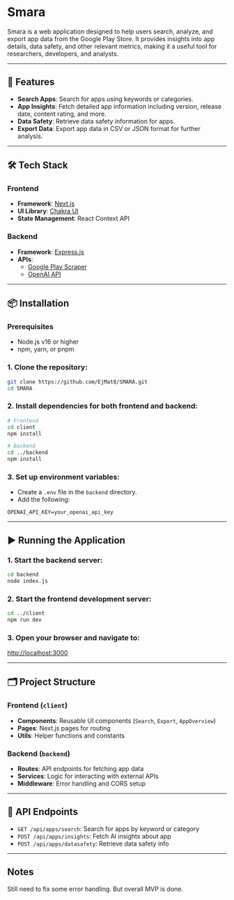 # Smara

Smara is a web application designed to help users search, analyze, and export app data from the Google Play Store. It provides insights into app details, data safety, and other relevant metrics, making it a useful tool for researchers, developers, and analysts.

---

## 🚀 Features

- **Search Apps**: Search for apps using keywords or categories.
- **App Insights**: Fetch detailed app information including version, release date, content rating, and more.
- **Data Safety**: Retrieve data safety information for apps.
- **Export Data**: Export app data in CSV or JSON format for further analysis.

---

## 🛠 Tech Stack

### Frontend

- **Framework**: [Next.js](https://nextjs.org)
- **UI Library**: [Chakra UI](https://chakra-ui.com)
- **State Management**: React Context API

### Backend

- **Framework**: [Express.js](https://expressjs.com)
- **APIs**:
  - [Google Play Scraper](https://github.com/facundoolano/google-play-scraper)
  - [OpenAI API](https://platform.openai.com/docs/)

---

## 📦 Installation

### Prerequisites

- Node.js v16 or higher
- npm, yarn, or pnpm

### 1. Clone the repository:

```bash
git clone https://github.com/EjMat8/SMARA.git
cd SMARA
```

### 2. Install dependencies for both frontend and backend:

```bash
# Frontend
cd client
npm install

# Backend
cd ../backend
npm install
```

### 3. Set up environment variables:

- Create a `.env` file in the `backend` directory.
- Add the following:

```env
OPENAI_API_KEY=your_openai_api_key
```

---

## ▶️ Running the Application

### 1. Start the backend server:

```bash
cd backend
node index.js
```

### 2. Start the frontend development server:

```bash
cd ../client
npm run dev
```

### 3. Open your browser and navigate to:

[http://localhost:3000](http://localhost:3000)

---

## 🗂 Project Structure

### Frontend (`client`)

- **Components**: Reusable UI components (`Search`, `Export`, `AppOverview`)
- **Pages**: Next.js pages for routing
- **Utils**: Helper functions and constants

### Backend (`backend`)

- **Routes**: API endpoints for fetching app data
- **Services**: Logic for interacting with external APIs
- **Middleware**: Error handling and CORS setup

---

## 📡 API Endpoints

- `GET /api/apps/search`: Search for apps by keyword or category
- `POST /api/apps/insights`: Fetch AI insights about app
- `POST /api/apps/datasafety`: Retrieve data safety info

---

## Notes

Still need to fix some error handling. But overall MVP is done.
